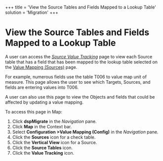 +++
title = 'View the Source Tables and Fields Mapped to a Lookup Table'
solution = 'Migration'
+++

# View the Source Tables and Fields Mapped to a Lookup Table

A user can access the
<span style="font-style: italic;" data-xmlns="http://www.w3.org/1999/xhtml">[Source
Value Tracking](../Page_Desc/Source_Value_Tracking)</span> page to
view each Source table that has a field that has been mapped to the
lookup table selected on the [Value Mapping
(Sources)](../Page_Desc/Value_Mapping_Sources_H) page.

For example, numerous fields use the table T006 to value map unit of
measure. This page allows the user to see which Targets, Sources, and
fields are entering values into T006.

A user can also use this page to view the Objects and fields that could
be affected by updating a value mapping.

To access this page in Map:

1.  Click
    <span style="font-weight: bold;" data-xmlns="http://www.w3.org/1999/xhtml">dspMigrate</span>
    in the *Navigation* pane.
2.  Click
    <span style="font-weight: bold;" data-xmlns="http://www.w3.org/1999/xhtml">Map</span>
    in the Context bar.
3.  Select
    <span style="font-weight: bold;" data-xmlns="http://www.w3.org/1999/xhtml">Configuration
    \>Value Mapping (Config)</span> in the
    <span style="font-style: italic;" data-xmlns="http://www.w3.org/1999/xhtml">Navigation</span>
    pane.
4.  Click the
    <span style="font-weight: bold;" data-xmlns="http://www.w3.org/1999/xhtml">Sources</span>
    icon for a check table.
5.  Click the
    <span style="font-weight: bold;" data-xmlns="http://www.w3.org/1999/xhtml">Vertical
    View</span> icon for a Source.
6.  Click the
    <span style="font-weight: bold;" data-xmlns="http://www.w3.org/1999/xhtml">Source
    Tables</span> icon.
7.  Click the
    <span style="font-weight: bold;" data-xmlns="http://www.w3.org/1999/xhtml">Value
    Tracking</span> icon.
